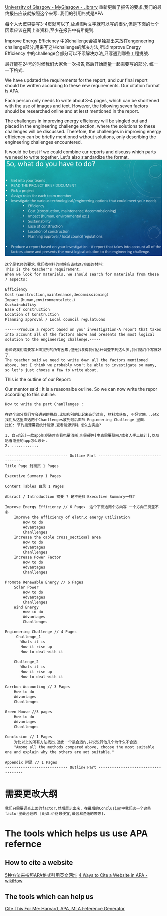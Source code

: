 [University of Glasgow - MyGlasgow - Library](https://www.gla.ac.uk/myglasgow/library/)
重新更新了报告的要求,我们的最终报告应该就按照这个来写.
我们的引用格式是APA

每个人大概只要写3-4页就可以了,放点图片文字就可以写的很少,但是下面的七个因素应该在网上查资料,至少在报告中有所提到. 

Improve Energy Efficiency 中的challenge会被单独拿出来放在engeneering challenge部分,用来写这些challenge的解决方法,所以Improve Energy Efficiency 中的challenge会部分可以不写解决办法,只写遇到哪些工程挑战.

最好能在24号的时候我们大家合一次报告,然后开始商量一起需要写的部分. 统一一下格式.

We have updated the requirements for the report, and our final report should be written according to these new requirements. Our citation format is APA.

Each person only needs to write about 3-4 pages, which can be shortened with the use of images and text. However, the following seven factors should be researched online and at least mentioned in the report.

The challenges in improving energy efficiency will be singled out and placed in the engineering challenge section, where the solutions to these challenges will be discussed. Therefore, the challenges in improving energy efficiency can be briefly mentioned without solutions, only describing the engineering challenges encountered.

It would be best if we could combine our reports and discuss which parts we need to write together. Let's also standardize the format.
![](assets/截图_20230313113305.png)

~~~text
这个是老师的要求,我们找材料的时候应该找这7方面的材料: 
This is the teacher's requirement. 
When we look for materials, we should search for materials from these 7 aspects: 

Efficiency 
Cost（construction,maintenance,decommissioning）
Impact（human,environmentaletc.）
Sustainability
Ease of construction
Location of Construction
Planning approval / Local council regulatuons

------Produce a report based on your investigation-A report that takes into account all of the factors above and presents the most logical solution to the engineering challenge.-----

老师说我们需要写上面提到的所有因素,但是我觉得我们估计调查不到这么多,我们选几个写就好了.
The teacher said we need to write down all the factors mentioned above, but I think we probably won't be able to investigate so many, so let's just choose a few to write about.
~~~

This is the outline of our Report:

Our mentor said : It is a reasonalbe outline. So we can now write the repor according to this outline.
~~~text
How to write the part Chanllenges : 

在这个部分我们写会遇到的挑战,比如和别的比起来造价过高, 材料难获取, 不好实施...etc
我们从这里面选两个Chanllenges放到最后面的 Engineering Challenge 里面.
比如: 节约能源需要统计能源,查看能源消耗 怎么去实施?

1. 自己设计一款app能岁随时查看电量消耗,但是硬件[电表需要联网/或者人手工统计],以及哈看电量的app怎么设计.
2. ............

---------------------------- Outline Part ------------------------------------
Title Page 封面页 1 Pages

Executive Summary 1 Pages

Content Tables 目录 1 Pages

Absract / Introduction 摘要 ? 是不是和 Executive Summary一样?

Improve Energy Efficiency // 6 Pages  这个下面选两个方向写 一个方向三页差不多
	Improve the efficiency of eletric energy utilization
		How to do
		Advantages
		Chanllenges
	Increase the cable cross_sectional area
		How to do
		Advantages
		Chanllenges
	Increase Power Factor
		How to do
		Advantages
		Chanllenges
	
Promote Renewable Energy // 6 Pages
	Solar Power
		How to do
		Advantages
		Chanllenges
	Wind Energy
		How to do
		Advantages
		Chanllenges
		
Engineering Challenge // 4 Pages
	 Challenge_1
	​	Whats it is
​		How it rise up
​		How to deal with it

​	 Challenge_2
​		Whats it is
​		How it rise up
​		How to deal with it

Carrbon Accounting // 3 Pages
	How to do
	Advantages
	Chanllenges

Green House //3 pages
	How to do
	Advantages
	Chanllenges
	
Conclusion // 1 Pages
	对比以上的所有方法找出,选出一个最合适的,并说说其他几个为什么不合适.
	"Among all the methods compared above, choose the most suitable one and explain why the others are not suitable."
	
Appendix 附录 // 1 Pages
---------------------------- Outline Part ------------------------------------
~~~

# 需要更改大纲 
~~~text
我们只需要调查上面的factor,然后展示出来. 在最后的Conclusion中我们选一个这些factor里最合理的 [比如:价格最便宜,最容易建造的等等].
~~~

# The tools which helps us use APA refernce
## How to cite a website
[5种方法来按照APA格式引用英文网址](https://zh.wikihow.com/%E6%8C%89%E7%85%A7APA%E6%A0%BC%E5%BC%8F%E5%BC%95%E7%94%A8%E8%8B%B1%E6%96%87%E7%BD%91%E5%9D%80)
[4 Ways to Cite a Website in APA - wikiHow](https://www.wikihow.com/Cite-a-Website-in-APA)

## The tools which can help us
[Cite This For Me: Harvard, APA, MLA Reference Generator](https://www.citethisforme.com/)
